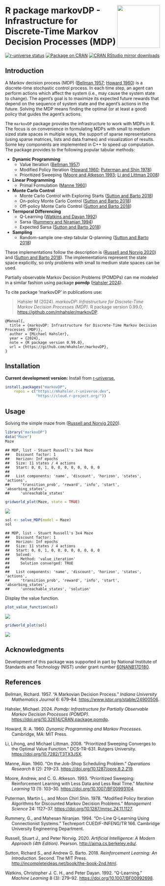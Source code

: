 
# <img src="man/figures/logo.svg" align="right" height="139" /> R package markovDP - Infrastructure for Discrete-Time Markov Decision Processes (MDP)

[![r-universe
status](https://mhahsler.r-universe.dev/badges/markovDP)](https://mhahsler.r-universe.dev/markovDP)
[![Package on
CRAN](https://www.r-pkg.org/badges/version/markovDP)](https://CRAN.R-project.org/package=markovDP)
[![CRAN RStudio mirror
downloads](https://cranlogs.r-pkg.org/badges/markovDP)](https://CRAN.R-project.org/package=markovDP)

## Introduction

A Markov decision process (MDP) ([Bellman 1957](#ref-Bellman1957);
[Howard 1960](#ref-Howard1960)) is a discrete-time stochastic control
process. In each time step, an agent can perform actions which affect
the system (i.e., may cause the system state to change). The agent’s
goal is to maximize its expected future rewards that depend on the
sequence of system state and the agent’s actions in the future. Solving
the MDP means finding the optimal (or at least a good) policy that
guides the agent’s actions.

The `markovDP` package provides the infrastructure to work with MDPs in
R. The focus is on convenience in formulating MDPs with small to medium
sized state spaces in multiple ways, the support of sparse
representations (using sparse matrices, lists and data.frames) and
visualization of results. Some key components are implemented in C++ to
speed up computation. The package provides to the following popular
tabular methods:

- **Dynamic Programming**
  - Value Iteration ([Bellman 1957](#ref-Bellman1957))
  - Modified Policy Iteration ([Howard 1960](#ref-Howard1960); [Puterman
    and Shin 1978](#ref-Puterman1978))
  - Prioritized Sweeping ([Moore and Atkeson 1993](#ref-Moore1993); [Li
    and Littman 2008](#ref-Li2008))
- **Linear Programming**
  - Primal Formulation ([Manne 1960](#ref-Manne1960))
- **Monte Carlo Control**
  - Monte Carlo Control with Exploring Starts ([Sutton and Barto
    2018](#ref-Sutton1998))
  - On-policy Monte Carlo Control ([Sutton and Barto
    2018](#ref-Sutton1998))
  - Off-policy Monte Carlo Control ([Sutton and Barto
    2018](#ref-Sutton1998))
- **Termporal Differencing**
  - Q-Learning ([Watkins and Dayan 1992](#ref-Watkins1992))
  - Sarsa ([Rummery and Niranjan 1994](#ref-Rummery1994))
  - Expected Sarsa ([Sutton and Barto 2018](#ref-Sutton1998))
- **Sampling**
  - Random-sample one-step tabular Q-planning ([Sutton and Barto
    2018](#ref-Sutton1998))

These implementations follow the description is ([Russell and Norvig
2020](#ref-Russell2020)) and ([Sutton and Barto 2018](#ref-Sutton1998)).
The implementations represent the state space explicitly, so only
problems with small to medium state spaces can be used.

Partially observable Markov Decision Problems (POMDPs) can me modeled in
a similar fashion using package **pomdp** ([Hahsler
2024](#ref-CRAN_pomdp)).

To cite package ‘markovDP’ in publications use:

> Hahsler M (2024). *markovDP: Infrastructure for Discrete-Time Markov
> Decision Processes (MDP)*. R package version 0.99.0,
> <https://github.com/mhahsler/markovDP>.

    @Manual{,
      title = {markovDP: Infrastructure for Discrete-Time Markov Decision Processes (MDP)},
      author = {Michael Hahsler},
      year = {2024},
      note = {R package version 0.99.0},
      url = {https://github.com/mhahsler/markovDP},
    }

## Installation

**Current development version:** Install from
[r-universe.](https://mhahsler.r-universe.dev/markovDP)

``` r
install.packages("markovDP",
    repos = c("https://mhahsler.r-universe.dev",
              "https://cloud.r-project.org/"))
```

## Usage

Solving the simple maze from ([Russell and Norvig
2020](#ref-Russell2020)).

``` r
library("markovDP")
data("Maze")
Maze
```

    ## MDP, list - Stuart Russell's 3x4 Maze
    ##   Discount factor: 1
    ##   Horizon: Inf epochs
    ##   Size: 11 states / 4 actions
    ##   Start: 0, 0, 1, 0, 0, 0, 0, 0, 0, 0, 0
    ## 
    ##   List components: 'name', 'discount', 'horizon', 'states', 'actions',
    ##     'transition_prob', 'reward', 'info', 'start', 'absorbing_states',
    ##     'unreachable_states'

``` r
gridworld_plot(Maze, state = TRUE)
```

![](inst/README_files/problem-1.png)<!-- -->

``` r
sol <- solve_MDP(model = Maze)
sol
```

    ## MDP, list - Stuart Russell's 3x4 Maze
    ##   Discount factor: 1
    ##   Horizon: Inf epochs
    ##   Size: 11 states / 4 actions
    ##   Start: 0, 0, 1, 0, 0, 0, 0, 0, 0, 0, 0
    ##   Solved:
    ##     Method: 'value_iteration'
    ##     Solution converged: TRUE
    ## 
    ##   List components: 'name', 'discount', 'horizon', 'states', 'actions',
    ##     'transition_prob', 'reward', 'info', 'start', 'absorbing_states',
    ##     'unreachable_states', 'solution'

Display the value function.

``` r
plot_value_function(sol)
```

![](inst/README_files/value_function-1.png)<!-- -->

``` r
gridworld_plot(sol)
```

![](inst/README_files/gridworld_plot-1.png)<!-- -->

## Acknowledgments

Development of this package was supported in part by National Institute
of Standards and Technology (NIST) under grant number
[60NANB17D180](https://www.nist.gov/ctl/pscr/safe-net-integrated-connected-vehicle-computing-platform).

## References

<div id="refs" class="references csl-bib-body hanging-indent"
entry-spacing="0">

<div id="ref-Bellman1957" class="csl-entry">

Bellman, Richard. 1957. “A Markovian Decision Process.” *Indiana
University Mathematics Journal* 6: 679–84.
<https://www.jstor.org/stable/24900506>.

</div>

<div id="ref-CRAN_pomdp" class="csl-entry">

Hahsler, Michael. 2024. *Pomdp: Infrastructure for Partially Observable
Markov Decision Processes (POMDP)*.
<https://doi.org/10.32614/CRAN.package.pomdp>.

</div>

<div id="ref-Howard1960" class="csl-entry">

Howard, R. A. 1960. *Dynamic Programming and Markov Processes*.
Cambridge, MA: MIT Press.

</div>

<div id="ref-Li2008" class="csl-entry">

Li, Lihong, and Michael Littman. 2008. “Prioritized Sweeping Converges
to the Optimal Value Function.” DCS-TR-631. Rutgers University.
<https://doi.org/10.7282/T3TX3JSX>.

</div>

<div id="ref-Manne1960" class="csl-entry">

Manne, Alan. 1960. “On the Job-Shop Scheduling Problem.” *Operations
Research* 8 (2): 219–23. <https://doi.org/10.1287/opre.8.2.219>.

</div>

<div id="ref-Moore1993" class="csl-entry">

Moore, Andrew, and C. G. Atkeson. 1993. “Prioritized Sweeping:
Reinforcement Learning with Less Data and Less Real Time.” *Machine
Learning* 13 (1): 103–30. <https://doi.org/10.1007/BF00993104>.

</div>

<div id="ref-Puterman1978" class="csl-entry">

Puterman, Martin L., and Moon Chirl Shin. 1978. “Modified Policy
Iteration Algorithms for Discounted Markov Decision Problems.”
*Management Science* 24: 1127–37.
<https://doi.org/10.1287/mnsc.24.11.1127>.

</div>

<div id="ref-Rummery1994" class="csl-entry">

Rummery, G., and Mahesan Niranjan. 1994. “On-Line Q-Learning Using
Connectionist Systems.” Techreport CUED/F-INFENG/TR 166. Cambridge
University Engineering Department.

</div>

<div id="ref-Russell2020" class="csl-entry">

Russell, Stuart J., and Peter Norvig. 2020. *Artificial Intelligence: A
Modern Approach (4th Edition)*. Pearson. <http://aima.cs.berkeley.edu/>.

</div>

<div id="ref-Sutton1998" class="csl-entry">

Sutton, Richard S., and Andrew G. Barto. 2018. *Reinforcement Learning:
An Introduction*. Second. The MIT Press.
<http://incompleteideas.net/book/the-book-2nd.html>.

</div>

<div id="ref-Watkins1992" class="csl-entry">

Watkins, Christopher J. C. H., and Peter Dayan. 1992. “Q-Learning.”
*Machine Learning* 8 (3): 279–92. <https://doi.org/10.1007/BF00992698>.

</div>

</div>
